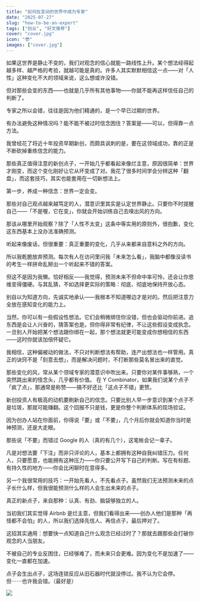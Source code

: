 ```yaml
---
title: "如何在变动的世界中成为专家"
date: "2025-07-27"
slug: "how-to-be-an-expert"
tags: ["创业", "好文推荐"]
cover: "cover.jpg"
icon: "😎"
images: ["cover.jpg"]
---
```

如果这世界是静止不变的，我们对观念的信心就能一路线性上升。某个想法经得起越多样、越严格的考验，就越可能是真的。许多人其实默默相信这一点——对「人性」这种变化不大的领域来说，这么想或许没错。



但对那些会变的东西——也就是几乎所有其他事物——你就不能再这样信任自己的判断了。



专家之所以会错，往往是因为他们精通的，是一个早已过期的世界。



有办法避免这种情况吗？能不能不被过时信念困住？答案是——可以，但得靠一点方法。



我曾经花了将近十年投资早期新创，而颇具讽刺的是，要在这领域成功，靠的正是不断砍掉重练信念的能力。



那些真正值得注意的新创点子，一开始几乎都看起来像烂主意，原因很简单：世界才刚变，而这个变化刚好让它从坏变成了对。我花了很多时间学会分辨这种「翻盘」，而这套技巧，其实也能套用在一切新想法上。



第一步，养成一种信念：世界一定会变。



那些对自己观点越来越笃定的人，潜意识里其实是认定世界静止。只要你不时提醒自己——「不是喔，它在变」，你就会开始训练自己去嗅出风的方向。



那该从哪里开始观察？除了「人性不太变」这条中等实用的原则外，很抱歉，变化这东西基本上没办法准确预测。



听起来像废话，但很重要：真正重要的变化，几乎从来都来自意料之外的方向。



所以我乾脆放弃预测。每次有人在访问里问我「未来怎么看」，我脑中都像没读书的考生一样拼命乱掰出一个听起来不错的答案。



但这不是因为我懒。恰好相反——我觉得，预测未来不但命中率可怜，还会让你思维变得僵硬。与其乱猜，不如选择更实际的策略：彻底、彻底地保持开放心态。



别自以为知道方向，先诚实地承认——我根本不知道哪边才是对的。然后把注意力全放在感知变化的能力上。



当然，你可以有一些假设性想法。它们会稍微绑住你没错，但也会驱动你前进。追东西是会让人兴奋的，猜答案也是。但你得非常有纪律，不让这些假设变成执念。
一旦别人开始把某个想法跟你绑在一起，那个想法就更可能变成你想相信的东西——这时你就该加倍怀疑它。



我相信，这种偏被动的做法，不只对判断想法有帮助，连产出想法也一样管用。真正的诀窍不是「刻意去想」，而是解决问题时，不打断那些莫名冒出来的直觉。



那些变化的风，常从某个领域专家的潜意识中吹出来。只要你对某件事够熟，一个突然跳出来的怪念头，几乎都有价值。
在 Y Combinator，如果我们说某个点子「疯了点」，那通常是称赞——搞不好还比「这点子不错」更赞。



新创投资人有极高的动机要刷新自己的信念。只要比别人早一步意识到某个点子不是垃圾，那就可能赚翻。这个回报不只是钱，更是你整个判断体系的现场验证。



因为创办人站在你面前，你得说「要」或「不要」，几个月后你就会知道你当时是神预测，还是大走眼。



那些说「不要」而错过 Google 的人（真的有几个），这笔帐会记一辈子。



凡是对想法要「下注」而非只评论的人，基本上都拥有这种自我纠错压力。任何人，只要愿意，也能拥有这种压力——你只要公开写下自己的判断。写在有标题、有持久性的地方——你会比闲聊时在意得多。



另一个我很常用的技巧：一开始先看人，不先看点子。虽然我们无法预测未来的点子长什么样，但我很能预测什么样的人会生出未来的点子。



真正的新点子，来自那种：认真、有劲、脑袋够独立的人。



当初我们其实觉得 Airbnb 是烂主意，但我们看得出来——创办人他们是那种「再怪都不会怕」的人，所以我们选择先信人、再信点子，最后押对了。



这招其实通用：想要快一点知道自己什么观念已经过时了？那就去跟那些会打破你观念的人当朋友。



不被自己的专业反困住，已经够难了，而未来只会更难。因为变化不是加速了——变化一直都在加速。



点子会生出点子，这场连锁反应从旧石器时代就没停过。我不认为它会停。
但⋯⋯也许我会错。（最好是）




![](https://prod-files-secure.s3.us-west-2.amazonaws.com/112d0858-5090-4d34-a606-b75eb8d65fd2/46476355-9cf3-4e99-9b7a-3531bc426380/1000202064.png?X-Amz-Algorithm=AWS4-HMAC-SHA256&X-Amz-Content-Sha256=UNSIGNED-PAYLOAD&X-Amz-Credential=ASIAZI2LB4664RGDH7WX%2F20250826%2Fus-west-2%2Fs3%2Faws4_request&X-Amz-Date=20250826T223255Z&X-Amz-Expires=3600&X-Amz-Security-Token=IQoJb3JpZ2luX2VjECYaCXVzLXdlc3QtMiJHMEUCIQDGHtCNwoopB0MGXbbDQ4bg268hEQOnikW2c1S7ECacXQIgQ6joMXZ4MczAlP9nqvES4hcPAuf7GOScj5IWq%2F3mDYAq%2FwMIfxAAGgw2Mzc0MjMxODM4MDUiDFi%2BqnInfzgPE3tlEircA7FwgUMO1PDPBN0%2BlvCgQyxrXyTUyiu2LlHD5ZFyCaPTKcc2xPL636wQo5mQWwvZdqhhtkhzK8xi%2FzRsT1%2BLw7hGBugWuaia4xdUekffyAZaLKIKMBCCBHGt8fsK7arGYprecg%2BxV5IptaPckhd8gfb%2Fw4q0vysGVLPmof2JngtBjfT7xTAeGTKaVFjP584xXucGHmXGMVK4chdjHRjYUB5Ix8vymJuvYJ9%2BIqvmMOhgDZZNx0HobjWOK9OjghO8%2F2O%2F9e8%2BfAfu8Hs9wlTi0NEV%2FYu8neojzlvZRpIJv0GSc4xbxCsKvm8SPN3vgTsU7UfjNP4IwJqMaqWjwTI4OZNHJHnkgDwlTRmesmfw1O%2BC3TM3O1hq8p%2BPJNJ4PBLc5qPTGzhqUQMkMx3DkkbbZrLP0M2Pg72QjmX7YRBBFO5sBJ5xFcP9%2F7ul56aQZxe5SVLaUpnUnvg3NnmVYSeT%2FX%2BiLxOGJMWBkn6kb%2FRna3XmIIpNVpI2EZ8jtyJAYLKGsK1u1%2FhoipWcBZpLLYGMwmxoI%2FTHX6m%2BD%2FqPkESLfCg0Uf2EBIYzrB5jkt%2Fg1DtYgpfjeCG5uJXE%2F2b%2BhVkkp8wYO0xdrCbzEP7b6V3JRXKjI%2BERj9XHDlRJ0EjaMLzZuMUGOqUB1SyBlyUhoR%2FAPL2ZGP0JrzuCkvKUnJdwRGqC8HlRLTXROe8UZxfP0cHAYNtKUcgmicoDyoxqsV1w%2B4nCBmPcD%2F1yJCf2%2BybnMVyLDcq6f7L5BkcfswsTYratDncj5zs0veVnncZeE5zRPknD3YOFeqS%2FkjD4%2BzUh6DirW8%2BU6EqdKbmZHd3hvHRyoj3zbUfZL78Xp3EqBcUvGjpGRvC2xCpvAUJB&X-Amz-Signature=f236ae3b079458dc7b13042d98e2eaf25be8e74b07c3219179b298938cfc89ec&X-Amz-SignedHeaders=host&x-amz-checksum-mode=ENABLED&x-id=GetObject)


